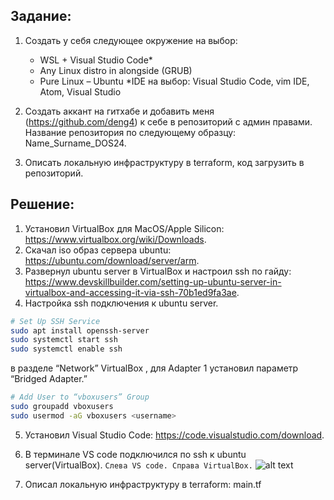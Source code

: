## Задание:
1. Создать у себя следующее окружение на выбор:
    - WSL + Visual Studio Code*
    - Any Linux distro in alongside (GRUB) 
    - Pure Linux – Ubuntu 
*IDE на выбор: Visual Studio Code, vim IDE, Atom, Visual Studio 

2. Создать аккант на гитхабе и добавить меня (https://github.com/deng4) к себе в репозиторий с админ правами. 
Название репозитория по следующему образцу: Name_Surname_DOS24.

3. Описать локальную инфраструктуру в terraform, код загрузить в репозиторий.

## Решение:
1.  Установил VirtualBox для MacOS/Apple Silicon: https://www.virtualbox.org/wiki/Downloads.
2. Скачал iso образ сервера ubuntu: https://ubuntu.com/download/server/arm.
3. Развернул ubuntu server в VirtualBox и настроил ssh по гайду: https://www.devskillbuilder.com/setting-up-ubuntu-server-in-virtualbox-and-accessing-it-via-ssh-70b1ed9fa3ae.
4. Настройка ssh подключения к ubuntu server.
```bash
# Set Up SSH Service
sudo apt install openssh-server
sudo systemctl start ssh
sudo systemctl enable ssh
```
в разделе “Network” VirtualBox , для Adapter 1 установил параметр “Bridged Adapter.”

```bash
# Add User to “vboxusers” Group
sudo groupadd vboxusers
sudo usermod -aG vboxusers <username>
```
5. Установил Visual Studio Code: https://code.visualstudio.com/download.
6. В терминале VS code подключился по ssh к ubuntu server(VirtualBox).
```Слева VS code. Справа VirtualBox.```
![alt text](image-1.png)

7. Описал локальную инфраструктуру в terraform: main.tf
